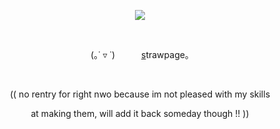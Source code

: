 <div id="header" align="center">
  
![](https://files.catbox.moe/u50prk.png)

<p align="center"

 
  
(｡˙ ▿ ˙)   [s](https://kaboodle.straw.page/)trawpage｡

 

(( no rentry for right nwo because im not pleased with my skills

at making them, will add it back someday though !! ))
